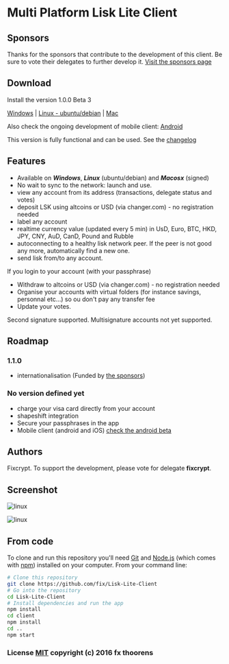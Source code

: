 # Multi Platform Lisk Lite Client

## Sponsors
Thanks for the sponsors that contribute to the development of this client. Be sure to vote their delegates to further develop it. [Visit the sponsors page](http://lisk-wallet.com/sponsors.html)

## Download
Install the version 1.0.0 Beta 3

[Windows](https://github.com/fix/Lisk-Lite-Client/releases/download/v1.0.0-beta.3/LiskClient.Setup.1.0.0.exe) | [Linux - ubuntu/debian](https://github.com/fix/Lisk-Lite-Client/releases/download/v1.0.0-beta.3/LiskClient-1.0.0.deb) | [Mac](https://github.com/fix/Lisk-Lite-Client/releases/download/v1.0.0-beta.3/LiskClient-1.0.0.dmg)

Also check the ongoing development of mobile client: [Android](https://play.google.com/apps/testing/com.lisk_wallet.wallet)

This version is fully functional and can be used. See the [changelog](https://github.com/fix/Lisk-Lite-Client/releases)

## Features
* Available on ***Windows***, ***Linux*** (ubuntu/debian) and ***Macosx*** (signed)
* No wait to sync to the network: launch and use.
* view any account from its address (transactions, delegate status and votes)
* deposit LSK using altcoins or USD (via changer.com) - no registration needed
* label any account
* realtime currency value (updated every 5 min) in UsD, Euro, BTC, HKD, JPY, CNY, AuD, CanD, Pound and Rubble
* autoconnecting to a healthy lisk network peer. If the peer is not good any more, automatically find a new one.
* send lisk from/to any account.

If you login to your account (with your passphrase)
* Withdraw to altcoins or USD (via changer.com) - no registration needed
* Organise your accounts with virtual folders (for instance savings, personnal etc...) so ou don't pay any transfer fee
* Update your votes.

Second signature supported. Multisignature accounts not yet supported.

## Roadmap
### 1.1.0
* internationalisation (Funded by [the sponsors](http://lisk-wallet.com/sponsors.html))

### No version defined yet
* charge your visa card directly from your account
* shapeshift integration
* Secure your passphrases in the app
* Mobile client (android and iOS) [check the android beta](https://play.google.com/apps/testing/com.lisk_wallet.wallet)


## Authors
Fixcrypt. To support the development, please vote for delegate **fixcrypt**.

## Screenshot

![linux](http://i.imgur.com/e9qxCTx.gif)

![linux](http://i.imgur.com/UZ91bgg.png)

## From code

To clone and run this repository you'll need [Git](https://git-scm.com) and [Node.js](https://nodejs.org/en/download/) (which comes with [npm](http://npmjs.com)) installed on your computer. From your command line:

```bash
# Clone this repository
git clone https://github.com/fix/Lisk-Lite-Client
# Go into the repository
cd Lisk-Lite-Client
# Install dependencies and run the app
npm install
cd client
npm install
cd ..
npm start
```

### License [MIT](LICENSE.md) copyright (c) 2016 fx thoorens
